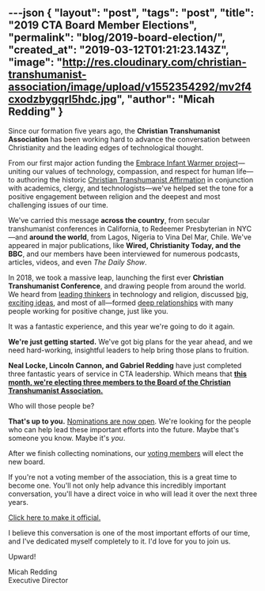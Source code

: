 ---json
{
	"layout": "post",
	"tags": "post",
    "title": "2019 CTA Board Member Elections",
    "permalink": "blog/2019-board-election/",
    "created_at": "2019-03-12T01:21:23.143Z",
    "image":  "http://res.cloudinary.com/christian-transhumanist-association/image/upload/v1552354292/mv2f4cxodzbygqrl5hdc.jpg",
    "author": "Micah Redding"
}
---
Since our formation five years ago, the **Christian Transhumanist Association** has been working hard to advance the conversation between Christianity and the leading edges of technological thought.

From our first major action funding the [Embrace Infant Warmer project](https://www.christiantranshumanism.org/blog/embrace_announcement)—uniting our values of technology, compassion, and respect for human life—to authoring the historic [Christian Transhumanist Affirmation](https://www.christiantranshumanism.org/affirmation) in conjunction with academics, clergy, and technologists—we've helped set the tone for a positive engagement between religion and the deepest and most challenging issues of our time.

We've carried this message **across the country**, from secular transhumanist conferences in California, to Redeemer Presbyterian in NYC—and **around the world**, from Lagos, Nigeria to Vina Del Mar, Chile. We've appeared in major publications, like **Wired, Christianity Today, and the BBC**, and our members have been interviewed for numerous podcasts, articles, videos, and even *The Daily Show*.

In 2018, we took a massive leap, launching the first ever **Christian Transhumanist Conference**, and drawing people from around the world. We heard from [leading thinkers](https://www.christiantranshumanism.org/podcast) in technology and religion, discussed [big, exciting ideas](https://www.christiantranshumanism.org/conference), and most of all—formed [deep relationships](https://www.facebook.com/groups/ChristianTranshumanistAssociation/) with many people working for positive change, just like you.

It was a fantastic experience, and this year we're going to do it again.

**We're just getting started.** We've got big plans for the year ahead, and we need hard-working, insightful leaders to help bring those plans to fruition.

**Neal Locke, Lincoln Cannon, and Gabriel Redding** have just completed three fantastic years of service in CTA leadership. Which means that [**this month, we're electing three members to the Board of the Christian Transhumanist Association.**](http://bit.ly/CTANominees2019)

Who will those people be?

**That's up to you.** [Nominations are now open](http://bit.ly/CTANominees2019). We're looking for the people who can help lead these important efforts into the future. Maybe that's someone you know. Maybe it's *you*.

After we finish collecting nominations, our [voting members](https://www.christiantranshumanism.org/join) will elect the new board.

If you're not a voting member of the association, this is a great time to become one. You'll not only help advance this incredibly important conversation, you'll have a direct voice in who will lead it over the next three years.

[Click here to make it official.](https://www.christiantranshumanism.org/join)

I believe this conversation is one of the most important efforts of our time, and I've dedicated myself completely to it. I'd love for you to join us.

Upward!

Micah Redding  
Executive Director

